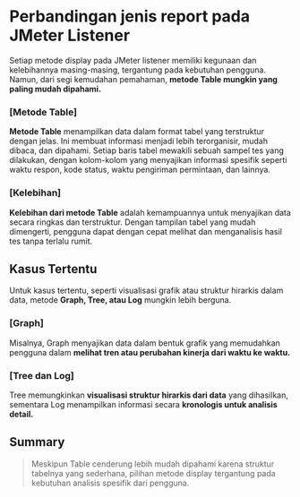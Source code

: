 # Perbandingan jenis report pada JMeter Listener

Setiap metode display pada JMeter listener memiliki kegunaan dan kelebihannya masing-masing, tergantung pada kebutuhan pengguna. Namun, dari segi kemudahan pemahaman, **metode Table mungkin yang paling mudah dipahami.**

### [Metode Table]

**Metode Table** menampilkan data dalam format tabel yang terstruktur dengan jelas. Ini membuat informasi menjadi lebih terorganisir, mudah dibaca, dan dipahami. Setiap baris tabel mewakili sebuah sampel tes yang dilakukan, dengan kolom-kolom yang menyajikan informasi spesifik seperti waktu respon, kode status, waktu pengiriman permintaan, dan lainnya.

### [Kelebihan]

**Kelebihan dari metode Table** adalah kemampuannya untuk menyajikan data secara ringkas dan terstruktur. Dengan tampilan tabel yang mudah dimengerti, pengguna dapat dengan cepat melihat dan menganalisis hasil tes tanpa terlalu rumit.

## Kasus Tertentu

Untuk kasus tertentu, seperti visualisasi grafik atau struktur hirarkis dalam data, metode **Graph, Tree, atau Log** mungkin lebih berguna.

### [Graph]

Misalnya, Graph menyajikan data dalam bentuk grafik yang memudahkan pengguna dalam **melihat tren atau perubahan kinerja dari waktu ke waktu.**

### [Tree dan Log]

Tree memungkinkan **visualisasi struktur hirarkis dari data** yang dihasilkan, sementara Log menampilkan informasi secara **kronologis untuk analisis detail.**

## Summary

> Meskipun Table cenderung lebih mudah dipahami karena struktur tabelnya yang sederhana, pilihan metode display tergantung pada kebutuhan analisis spesifik dari pengguna.
